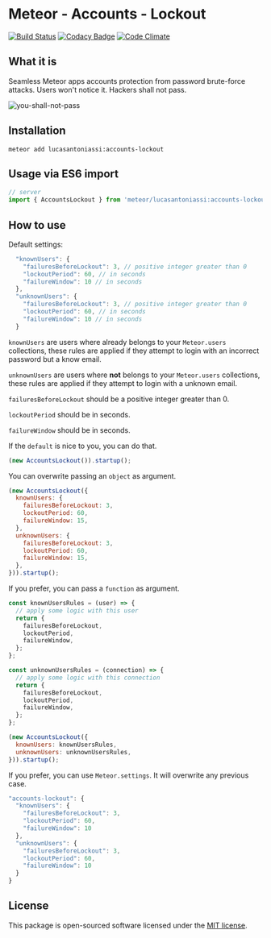 # Meteor - Accounts - Lockout

[![Build Status](https://travis-ci.org/LucasAntoniassi/meteor-accounts-lockout.svg?branch=master)](https://travis-ci.org/LucasAntoniassi/meteor-accounts-lockout)
[![Codacy Badge](https://api.codacy.com/project/badge/Grade/8ce60fa7e2c24891b9bdfc3b65433d23)](https://www.codacy.com/app/lucasantoniassi/meteor-accounts-lockout?utm_source=github.com&amp;utm_medium=referral&amp;utm_content=LucasAntoniassi/meteor-accounts-lockout&amp;utm_campaign=Badge_Grade)
[![Code Climate](https://codeclimate.com/github/LucasAntoniassi/meteor-accounts-lockout/badges/gpa.svg)](https://codeclimate.com/github/LucasAntoniassi/meteor-accounts-lockout)

## What it is

Seamless Meteor apps accounts protection from password brute-force attacks.
Users won't notice it. Hackers shall not pass.

![you-shall-not-pass](https://cloud.githubusercontent.com/assets/3399956/9023729/007dd2a2-38b1-11e5-807a-b81c6ce00c80.jpg)

## Installation

```
meteor add lucasantoniassi:accounts-lockout
```

## Usage via ES6 import

```javascript
// server
import { AccountsLockout } from 'meteor/lucasantoniassi:accounts-lockout';
```

## How to use

Default settings:

```javascript
  "knownUsers": {
    "failuresBeforeLockout": 3, // positive integer greater than 0
    "lockoutPeriod": 60, // in seconds
    "failureWindow": 10 // in seconds
  },
  "unknownUsers": {
    "failuresBeforeLockout": 3, // positive integer greater than 0
    "lockoutPeriod": 60, // in seconds
    "failureWindow": 10 // in seconds
  }
```

`knownUsers` are users where already belongs to your `Meteor.users` collections,
these rules are applied if they attempt to login with an incorrect password but a know email.

`unknownUsers` are users where **not** belongs to your `Meteor.users` collections,
these rules are applied if they attempt to login with a unknown email.

`failuresBeforeLockout` should be a positive integer greater than 0.

`lockoutPeriod` should be in seconds.

`failureWindow` should be in seconds.

If the `default` is nice to you, you can do that.

```javascript
(new AccountsLockout()).startup();
```

You can overwrite passing an `object` as argument.

```javascript
(new AccountsLockout({
  knownUsers: {
    failuresBeforeLockout: 3,
    lockoutPeriod: 60,
    failureWindow: 15,
  },
  unknownUsers: {
    failuresBeforeLockout: 3,
    lockoutPeriod: 60,
    failureWindow: 15,
  },
})).startup();
```

If you prefer, you can pass a `function` as argument.

```javascript
const knownUsersRules = (user) => {
  // apply some logic with this user
  return {
    failuresBeforeLockout,
    lockoutPeriod,
    failureWindow,
  };
};

const unknownUsersRules = (connection) => {
  // apply some logic with this connection
  return {
    failuresBeforeLockout,
    lockoutPeriod,
    failureWindow,
  };
};

(new AccountsLockout({
  knownUsers: knownUsersRules,
  unknownUsers: unknownUsersRules,
})).startup();
```

If you prefer, you can use `Meteor.settings`. It will overwrite any previous case.

```javascript
"accounts-lockout": {
  "knownUsers": {
    "failuresBeforeLockout": 3,
    "lockoutPeriod": 60,
    "failureWindow": 10
  },
  "unknownUsers": {
    "failuresBeforeLockout": 3,
    "lockoutPeriod": 60,
    "failureWindow": 10
  }
}
```

## License
<!-- Batyr Ashim 20.06.2024 -->
This package is open-sourced software licensed under the [MIT license](https://opensource.org/licenses/MIT).

